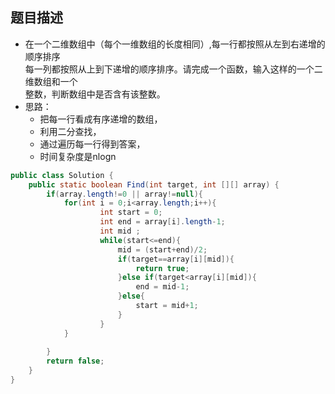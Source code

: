 题目描述 
---
* 在一个二维数组中（每个一维数组的长度相同）,每一行都按照从左到右递增的顺序排序<br>
每一列都按照从上到下递增的顺序排序。请完成一个函数，输入这样的一个二维数组和一个<br>
整数，判断数组中是否含有该整数。
* 思路：
	* 把每一行看成有序递增的数组，
	* 利用二分查找，
	* 通过遍历每一行得到答案，
	* 时间复杂度是nlogn
```java	
public class Solution {
    public static boolean Find(int target, int [][] array) {
        if(array.length!=0 || array!=null){
	        for(int i = 0;i<array.length;i++){
	                int start = 0;
	                int end = array[i].length-1;
	                int mid ;
	                while(start<=end){
	                	mid = (start+end)/2;
	                    if(target==array[i][mid]){
	                        return true;
	                    }else if(target<array[i][mid]){
	                        end = mid-1;
	                    }else{
	                        start = mid+1;
	                    }
	                }
	        }
	        
		}  
		return false;
    }
}
